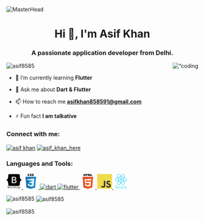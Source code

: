 ![MasterHead](
https://cdn-images-1.medium.com/fit/t/1600/480/1*vkfI4nFNheC5v0p7wzDtGg.gif
)
<h1 align="center">Hi 👋, I'm Asif Khan</h1>
<h3 align="center">A passionate application developer from Delhi.</h3>
<img  width =”400” align = "right" alt = “coding img” src =
"https://media0.giphy.com/media/Y4ak9Ki2GZCbJxAnJD/giphy.gif?cid=790b76110a3e5ff5b4853275f556b29e01fda3d4b15b49b0&rid=giphy.gif&ct=g"
>

<p align="left"> <img src="https://komarev.com/ghpvc/?username=asif8585&label=Profile%20views&color=0e75b6&style=flat" alt="asif8585" /> </p>



- 🌱 I’m currently learning **Flutter**

- 💬 Ask me about **Dart & Flutter**

- 📫 How to reach me **asifkhan858591@gmail.com**

- ⚡ Fun fact **I am talkative**

<h3 align="left">Connect with me:</h3>
<p align="left">
<a href="https://linkedin.com/in/asif khan" target="blank"><img align="center" src="https://raw.githubusercontent.com/rahuldkjain/github-profile-readme-generator/master/src/images/icons/Social/linked-in-alt.svg" alt="asif khan" height="30" width="40" /></a>
<a href="https://instagram.com/asif_khan_here" target="blank"><img align="center" src="https://raw.githubusercontent.com/rahuldkjain/github-profile-readme-generator/master/src/images/icons/Social/instagram.svg" alt="asif_khan_here" height="30" width="40" /></a>
</p>

<h3 align="left">Languages and Tools:</h3>
<p align="left"> <a href="https://getbootstrap.com" target="_blank" rel="noreferrer"> <img src="https://raw.githubusercontent.com/devicons/devicon/master/icons/bootstrap/bootstrap-plain-wordmark.svg" alt="bootstrap" width="40" height="40"/> </a> <a href="https://www.w3schools.com/css/" target="_blank" rel="noreferrer"> <img src="https://raw.githubusercontent.com/devicons/devicon/master/icons/css3/css3-original-wordmark.svg" alt="css3" width="40" height="40"/> </a> <a href="https://dart.dev" target="_blank" rel="noreferrer"> <img src="https://www.vectorlogo.zone/logos/dartlang/dartlang-icon.svg" alt="dart" width="40" height="40"/> </a> <a href="https://flutter.dev" target="_blank" rel="noreferrer"> <img src="https://www.vectorlogo.zone/logos/flutterio/flutterio-icon.svg" alt="flutter" width="40" height="40"/> </a> <a href="https://www.w3.org/html/" target="_blank" rel="noreferrer"> <img src="https://raw.githubusercontent.com/devicons/devicon/master/icons/html5/html5-original-wordmark.svg" alt="html5" width="40" height="40"/> </a> <a href="https://developer.mozilla.org/en-US/docs/Web/JavaScript" target="_blank" rel="noreferrer"> <img src="https://raw.githubusercontent.com/devicons/devicon/master/icons/javascript/javascript-original.svg" alt="javascript" width="40" height="40"/> </a> <a href="https://reactjs.org/" target="_blank" rel="noreferrer"> <img src="https://raw.githubusercontent.com/devicons/devicon/master/icons/react/react-original-wordmark.svg" alt="react" width="40" height="40"/> </a> </p>

<p><img align="left" src="https://github-readme-stats.vercel.app/api/top-langs?username=asif8585&show_icons=true&locale=en&layout=compact" alt="asif8585" /></p>

<p>&nbsp;<img align="center" src="https://github-readme-stats.vercel.app/api?username=asif8585&show_icons=true&locale=en" alt="asif8585" /></p>

<p><img align="center" src="https://github-readme-streak-stats.herokuapp.com/?user=asif8585&" alt="asif8585" /></p>
